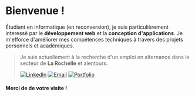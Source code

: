 # Bienvenue !

Étudiant en informatique (en reconversion), je suis particulièrement interessé par le **développement web** et la **conception d'applications**.
Je m'efforce d'améliorer mes compétences techniques à travers des projets personnels et académiques.

> Je suis actuellement à la recherche d'un emploi en alternance dans le secteur de **La Rochelle** et alentours.
> 
> [![LinkedIn](https://img.shields.io/badge/LinkedIn-0077B5?style=flat-square&logo=linkedin&logoColor=white)](https://www.linkedin.com/in/maxime-chasles-bb102328a) [![Email](https://img.shields.io/badge/mchasles@etudiant.univ%2D-lr.fr-777777?style=flat-square&logo=gmail&logoColor=white)](mailto:mchasles@etudiant.univ%2Dlr.fr) [![Portfolio](https://img.shields.io/badge/Portfolio-224545?style=flat-square&logo=pinboard&logoColor=white)](https://mchasleslr.github.io)

#### Merci de de votre visite !
